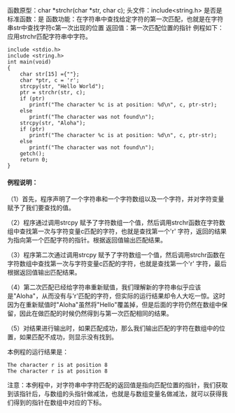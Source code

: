 函数原型：char *strchr(char *str, char c);
头文件：include<string.h>
是否是标准函数：是
函数功能：在字符串中查找给定字符的第一次匹配，也就是在字符串str中查找字符c第一次出现的位置
返回值：第一次匹配位置的指针
例程如下： 应用strchr匹配字符串中字符。
```  
include <stdio.h>
include <string.h>
int main(void)
{
    char str[15] ={""};
    char *ptr, c = 'r';
    strcpy(str, "Hello World");
    ptr = strchr(str, c);
    if (ptr)
       printf("The character %c is at position: %d\n", c, ptr-str);
    else
       printf("The character was not found\n");
    strcpy(str, "Aloha");
    if (ptr)
       printf("The character %c is at position: %d\n", c, ptr-str);
    else
       printf("The character was not found\n");
    getch();
    return 0;
}
```

#### 例程说明：

（1）首先，程序声明了一个字符串和一个字符数组以及一个字符，并对字符变量赋予了我们要查找的值。

（2）程序通过调用strcpy 赋予了字符数组一个值，然后调用strchr函数在字符数组中查找第一次与字符变量c匹配的字符，也就是查找第一个'r' 字符，返回的结果为指向第一个匹配字符的指针。根据返回值输出匹配结果。

（3）程序第二次通过调用strcpy 赋予了字符数组一个值，然后调用strchr函数在字符数组中查找第一次与字符变量c匹配的字符，也就是查找第一个'r' 字符，最后根据返回值输出匹配结果。

（4）第二次匹配已经给字符串重新赋值，我们理解新的字符串似乎应该是"Aloha"，从而没有与'r'匹配的字符，但实际的运行结果却令人大吃一惊。这时因为在重新赋值时"Aloha"虽然将"Hello"覆盖掉，但是后面的字符仍然在数组中保留，因此在做匹配的时候仍然得到与第一次匹配相同的结果。

（5）对结果进行输出时，如果匹配成功，那么我们输出匹配的字符在数组中的位置，如果匹配不成功，则显示没有找到。

本例程的运行结果是：
```  
The character r is at position 8
The character r is at position 8
```
注意：本例程中，对字符串中字符匹配的返回值是指向匹配位置的指针，我们获取到该指针后，与数组的头指针做减法，也就是与数组变量名做减法，就可以获得我们得到的指针在数组中对应的下标。
